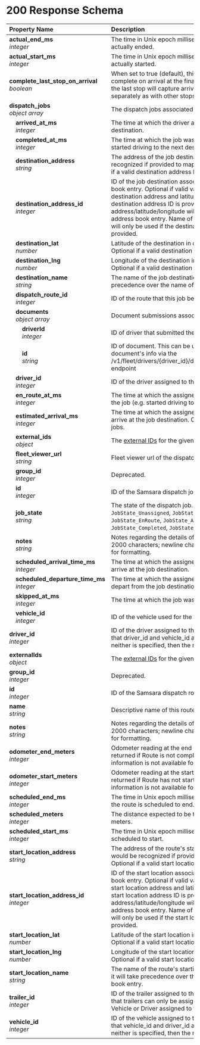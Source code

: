 # 200 Response Schema
| Property Name | Description |
| :------------ | :---------- |
| **actual_end_ms**<br/>_integer_ | The time in Unix epoch milliseconds that the route actually ended. |
| **actual_start_ms**<br/>_integer_ | The time in Unix epoch milliseconds that the route actually started. |
| **complete_last_stop_on_arrival**<br/>_boolean_ | When set to true (default), this causes the Route to complete on arrival at the final stop. When set to false, the last stop will capture arrival and departure separately as with other stops. |
| **dispatch_jobs**<br/>_object array_ | The dispatch jobs associated with this route. |
| **&nbsp;&nbsp;&nbsp;&nbsp;arrived_at_ms**<br/>_&nbsp;&nbsp;&nbsp;&nbsp;integer_ | The time at which the driver arrived at the job destination. |
| **&nbsp;&nbsp;&nbsp;&nbsp;completed_at_ms**<br/>_&nbsp;&nbsp;&nbsp;&nbsp;integer_ | The time at which the job was marked complete (e.g. started driving to the next destination). |
| **&nbsp;&nbsp;&nbsp;&nbsp;destination_address**<br/>_&nbsp;&nbsp;&nbsp;&nbsp;string_ | The address of the job destination, as it would be recognized if provided to maps.google.com. Optional if a valid destination address ID is provided. |
| **&nbsp;&nbsp;&nbsp;&nbsp;destination_address_id**<br/>_&nbsp;&nbsp;&nbsp;&nbsp;integer_ | ID of the job destination associated with an address book entry. Optional if valid values are provided for destination address and latitude/longitude. If a valid destination address ID is provided, address/latitude/longitude will be used from the address book entry. Name of the address book entry will only be used if the destination name is not provided. |
| **&nbsp;&nbsp;&nbsp;&nbsp;destination_lat**<br/>_&nbsp;&nbsp;&nbsp;&nbsp;number_ | Latitude of the destination in decimal degrees. Optional if a valid destination address ID is provided. |
| **&nbsp;&nbsp;&nbsp;&nbsp;destination_lng**<br/>_&nbsp;&nbsp;&nbsp;&nbsp;number_ | Longitude of the destination in decimal degrees. Optional if a valid destination address ID is provided. |
| **&nbsp;&nbsp;&nbsp;&nbsp;destination_name**<br/>_&nbsp;&nbsp;&nbsp;&nbsp;string_ | The name of the job destination. If provided, it will take precedence over the name of the address book entry. |
| **&nbsp;&nbsp;&nbsp;&nbsp;dispatch_route_id**<br/>_&nbsp;&nbsp;&nbsp;&nbsp;integer_ | ID of the route that this job belongs to. |
| **&nbsp;&nbsp;&nbsp;&nbsp;documents**<br/>_&nbsp;&nbsp;&nbsp;&nbsp;object array_ | Document submissions associated with this job. |
| **&nbsp;&nbsp;&nbsp;&nbsp;&nbsp;&nbsp;&nbsp;&nbsp;driverId**<br/>_&nbsp;&nbsp;&nbsp;&nbsp;&nbsp;&nbsp;&nbsp;&nbsp;integer_ | ID of driver that submitted the document. |
| **&nbsp;&nbsp;&nbsp;&nbsp;&nbsp;&nbsp;&nbsp;&nbsp;id**<br/>_&nbsp;&nbsp;&nbsp;&nbsp;&nbsp;&nbsp;&nbsp;&nbsp;string_ | ID of document. This can be used to query for the document's info via the /v1/fleet/drivers/{driver_id}/documents/{document_id} endpoint |
| **&nbsp;&nbsp;&nbsp;&nbsp;driver_id**<br/>_&nbsp;&nbsp;&nbsp;&nbsp;integer_ | ID of the driver assigned to the dispatch job. |
| **&nbsp;&nbsp;&nbsp;&nbsp;en_route_at_ms**<br/>_&nbsp;&nbsp;&nbsp;&nbsp;integer_ | The time at which the assigned driver started fulfilling the job (e.g. started driving to the destination). |
| **&nbsp;&nbsp;&nbsp;&nbsp;estimated_arrival_ms**<br/>_&nbsp;&nbsp;&nbsp;&nbsp;integer_ | The time at which the assigned driver is estimated to arrive at the job destination. Only valid for en-route jobs. |
| **&nbsp;&nbsp;&nbsp;&nbsp;external_ids**<br/>_&nbsp;&nbsp;&nbsp;&nbsp;object_ | The [external IDs](https://developers.samsara.com/docs/external-ids) for the given object. |
| **&nbsp;&nbsp;&nbsp;&nbsp;fleet_viewer_url**<br/>_&nbsp;&nbsp;&nbsp;&nbsp;string_ | Fleet viewer url of the dispatch job. |
| **&nbsp;&nbsp;&nbsp;&nbsp;group_id**<br/>_&nbsp;&nbsp;&nbsp;&nbsp;integer_ | Deprecated. |
| **&nbsp;&nbsp;&nbsp;&nbsp;id**<br/>_&nbsp;&nbsp;&nbsp;&nbsp;integer_ | ID of the Samsara dispatch job. |
| **&nbsp;&nbsp;&nbsp;&nbsp;job_state**<br/>_&nbsp;&nbsp;&nbsp;&nbsp;string_ | The state of the dispatch job. Valid values: `JobState_Unassigned`, `JobState_Scheduled`, `JobState_EnRoute`, `JobState_Arrived`, `JobState_Completed`, `JobState_Skipped`. |
| **&nbsp;&nbsp;&nbsp;&nbsp;notes**<br/>_&nbsp;&nbsp;&nbsp;&nbsp;string_ | Notes regarding the details of this job, maximum of 2000 characters; newline characters ('\n')can be used for formatting. |
| **&nbsp;&nbsp;&nbsp;&nbsp;scheduled_arrival_time_ms**<br/>_&nbsp;&nbsp;&nbsp;&nbsp;integer_ | The time at which the assigned driver is scheduled to arrive at the job destination. |
| **&nbsp;&nbsp;&nbsp;&nbsp;scheduled_departure_time_ms**<br/>_&nbsp;&nbsp;&nbsp;&nbsp;integer_ | The time at which the assigned driver is scheduled to depart from the job destination. |
| **&nbsp;&nbsp;&nbsp;&nbsp;skipped_at_ms**<br/>_&nbsp;&nbsp;&nbsp;&nbsp;integer_ | The time at which the job was marked skipped. |
| **&nbsp;&nbsp;&nbsp;&nbsp;vehicle_id**<br/>_&nbsp;&nbsp;&nbsp;&nbsp;integer_ | ID of the vehicle used for the dispatch job. |
| **driver_id**<br/>_integer_ | ID of the driver assigned to the dispatch route. Note that driver_id and vehicle_id are mutually exclusive. If neither is specified, then the route is unassigned. |
| **externalIds**<br/>_object_ | The [external IDs](https://developers.samsara.com/docs/external-ids) for the given object. |
| **group_id**<br/>_integer_ | Deprecated. |
| **id**<br/>_integer_ | ID of the Samsara dispatch route. |
| **name**<br/>_string_ | Descriptive name of this route. |
| **notes**<br/>_string_ | Notes regarding the details of this route; maximum of 2000 characters; newline characters ('\n')can be used for formatting. |
| **odometer_end_meters**<br/>_integer_ | Odometer reading at the end of the route. Will not be returned if Route is not completed or if Odometer information is not available for the relevant vehicle. |
| **odometer_start_meters**<br/>_integer_ | Odometer reading at the start of the route. Will not be returned if Route has not started or if Odometer information is not available for the relevant vehicle. |
| **scheduled_end_ms**<br/>_integer_ | The time in Unix epoch milliseconds that the last job in the route is scheduled to end. |
| **scheduled_meters**<br/>_integer_ | The distance expected to be traveled for this route in meters. |
| **scheduled_start_ms**<br/>_integer_ | The time in Unix epoch milliseconds that the route is scheduled to start. |
| **start_location_address**<br/>_string_ | The address of the route's starting location, as it would be recognized if provided to maps.google.com. Optional if a valid start location address ID is provided. |
| **start_location_address_id**<br/>_integer_ | ID of the start location associated with an address book entry. Optional if valid values are provided for start location address and latitude/longitude. If a valid start location address ID is provided, address/latitude/longitude will be used from the address book entry. Name of the address book entry will only be used if the start location name is not provided. |
| **start_location_lat**<br/>_number_ | Latitude of the start location in decimal degrees. Optional if a valid start location address ID is provided. |
| **start_location_lng**<br/>_number_ | Longitude of the start location in decimal degrees. Optional if a valid start location address ID is provided. |
| **start_location_name**<br/>_string_ | The name of the route's starting location. If provided, it will take precedence over the name of the address book entry. |
| **trailer_id**<br/>_integer_ | ID of the trailer assigned to the dispatch route. Note that trailers can only be assigned to routes that have a Vehicle or Driver assigned to them. |
| **vehicle_id**<br/>_integer_ | ID of the vehicle assigned to the dispatch route. Note that vehicle_id and driver_id are mutually exclusive. If neither is specified, then the route is unassigned. |

